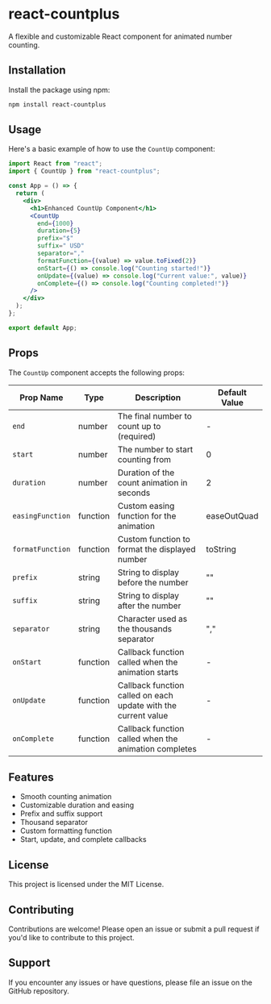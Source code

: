 # react-countplus

A flexible and customizable React component for animated number counting.

## Installation

Install the package using npm:

```bash
npm install react-countplus
```

## Usage

Here's a basic example of how to use the `CountUp` component:

```jsx
import React from "react";
import { CountUp } from "react-countplus";

const App = () => {
  return (
    <div>
      <h1>Enhanced CountUp Component</h1>
      <CountUp
        end={1000}
        duration={5}
        prefix="$"
        suffix=" USD"
        separator=","
        formatFunction={(value) => value.toFixed(2)}
        onStart={() => console.log("Counting started!")}
        onUpdate={(value) => console.log("Current value:", value)}
        onComplete={() => console.log("Counting completed!")}
      />
    </div>
  );
};

export default App;
```

## Props

The `CountUp` component accepts the following props:

| Prop Name        | Type     | Description                                                     | Default Value |
| ---------------- | -------- | --------------------------------------------------------------- | ------------- |
| `end`            | number   | The final number to count up to (required)                      | -             |
| `start`          | number   | The number to start counting from                               | 0             |
| `duration`       | number   | Duration of the count animation in seconds                      | 2             |
| `easingFunction` | function | Custom easing function for the animation                        | easeOutQuad   |
| `formatFunction` | function | Custom function to format the displayed number                  | toString      |
| `prefix`         | string   | String to display before the number                             | ""            |
| `suffix`         | string   | String to display after the number                              | ""            |
| `separator`      | string   | Character used as the thousands separator                       | ","           |
| `onStart`        | function | Callback function called when the animation starts              | -             |
| `onUpdate`       | function | Callback function called on each update with the current value  | -             |
| `onComplete`     | function | Callback function called when the animation completes           | -             |

## Features

- Smooth counting animation
- Customizable duration and easing
- Prefix and suffix support
- Thousand separator
- Custom formatting function
- Start, update, and complete callbacks

## License

This project is licensed under the MIT License.

## Contributing

Contributions are welcome! Please open an issue or submit a pull request if you'd like to contribute to this project.

## Support

If you encounter any issues or have questions, please file an issue on the GitHub repository.